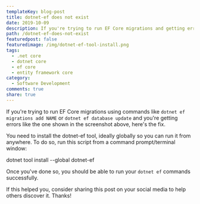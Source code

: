 ```yaml
---
templateKey: blog-post
title: dotnet-ef does not exist
date: 2019-10-09
description: If you're trying to run EF Core migrations and getting errors, this post has the most common fix - you need to install the CLI tools for Entity Framework Core.
path: /dotnet-ef-does-not-exist
featuredpost: false
featuredimage: /img/dotnet-ef-tool-install.png
tags:
  - .net core
  - dotnet core
  - ef core
  - entity framework core
category:
  - Software Development
comments: true
share: true
---
```


If you're trying to run EF Core migrations using commands like `dotnet ef migrations add NAME` or `dotnet ef database update` and you're getting errors like the one shown in the screenshot above, here's the fix.

You need to install the dotnet-ef tool, ideally globally so you can run it from anywhere. To do so, run this script from a command prompt/terminal window:

dotnet tool install --global dotnet-ef

Once you've done so, you should be able to run your `dotnet ef` commands successfully.

If this helped you, consider sharing this post on your social media to help others discover it. Thanks!
